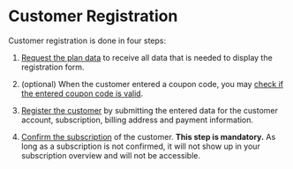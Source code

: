 # Customer Registration

Customer registration is done in four steps:

1.  [Request the plan data](#request-plan-data) to receive all data that is
    needed to display the registration form.

2.  (optional) When the customer entered a coupon code, you may
    [check if the entered coupon code is valid](#verification-of-coupon-code).

3.  [Register the customer](#register) by submitting the entered
    data for the customer account, subscription, billing address and payment
    information.

4.  [Confirm the subscription](#confirmation-after-registration) of the customer. **This
    step is mandatory.** As long as a subscription is not confirmed, it will not
    show up in your subscription overview and will not be accessible.
